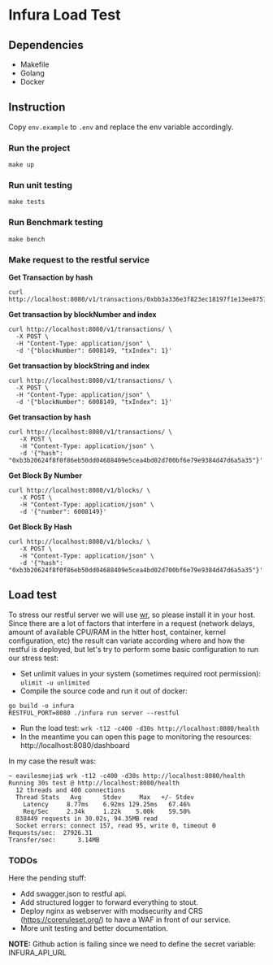 # Infura Load Test
## Dependencies
- Makefile
- Golang
- Docker

## Instruction
Copy `env.example` to `.env` and replace the env variable accordingly.

### Run the project
`make up`

### Run unit testing
`make tests`

### Run Benchmark testing
`make bench`

### Make request to the restful service
**Get Transaction by hash**
```shell
curl http://localhost:8080/v1/transactions/0xbb3a336e3f823ec18197f1e13ee875700f08f03e2cab75f0d0b118dabb44cba0/
```

**Get transaction by blockNumber and index**
```shell
curl http://localhost:8080/v1/transactions/ \
  -X POST \
  -H "Content-Type: application/json" \
  -d '{"blockNumber": 6008149, "txIndex": 1}'
```

**Get transaction by blockString and index**
```shell
curl http://localhost:8080/v1/transactions/ \
  -X POST \
  -H "Content-Type: application/json" \
  -d '{"blockNumber": 6008149, "txIndex": 1}'
```

**Get transaction by hash**
```shell
curl http://localhost:8080/v1/transactions/ \
   -X POST \
   -H "Content-Type: application/json" \
   -d '{"hash": "0xb3b20624f8f0f86eb50dd04688409e5cea4bd02d700bf6e79e9384d47d6a5a35"}'
```

**Get Block By Number**
```shell
curl http://localhost:8080/v1/blocks/ \
   -X POST \
   -H "Content-Type: application/json" \
   -d '{"number": 6008149}'
```

**Get Block By Hash**
```shell
curl http://localhost:8080/v1/blocks/ \
   -X POST \
   -H "Content-Type: application/json" \
   -d '{"hash": "0xb3b20624f8f0f86eb50dd04688409e5cea4bd02d700bf6e79e9384d47d6a5a35"}'
```

## Load test

To stress our restful server we will use [wr](https://github.com/wg/wrk/), so please install it in your host. Since there are a lot of factors that interfere in a request (network delays, amount of available CPU/RAM in the hitter host, container, kernel configuration, etc) the result can variate according where and how the restful is deployed, but let's try to perform some basic configuration to run our stress test:

- Set unlimit values in your system (sometimes required root permission): `ulimit -u unlimited`
- Compile the source code and run it out of docker: 
```shell
go build -o infura
RESTFUL_PORT=8080 ./infura run server --restful
```
- Run the load test: `wrk -t12 -c400 -d30s http://localhost:8080/health`
- In the meantime you can open this page to monitoring the resources: http://localhost:8080/dashboard

In my case the result was:
```shell
~ eavilesmejia$ wrk -t12 -c400 -d30s http://localhost:8080/health
Running 30s test @ http://localhost:8080/health
  12 threads and 400 connections
  Thread Stats   Avg      Stdev     Max   +/- Stdev
    Latency     8.77ms    6.92ms 129.25ms   67.46%
    Req/Sec     2.34k     1.22k    5.00k    59.50%
  838449 requests in 30.02s, 94.35MB read
  Socket errors: connect 157, read 95, write 0, timeout 0
Requests/sec:  27926.31
Transfer/sec:      3.14MB
```

### TODOs
Here the pending stuff:
- Add swagger.json to restful api.
- Add structured logger to forward everything to stout.
- Deploy nginx as webserver with modsecurity and CRS (https://coreruleset.org/) to have a WAF in front of our service.
- More unit testing and better documentation.

__NOTE:__ Github action is failing since we need to define the secret variable: INFURA_API_URL 
